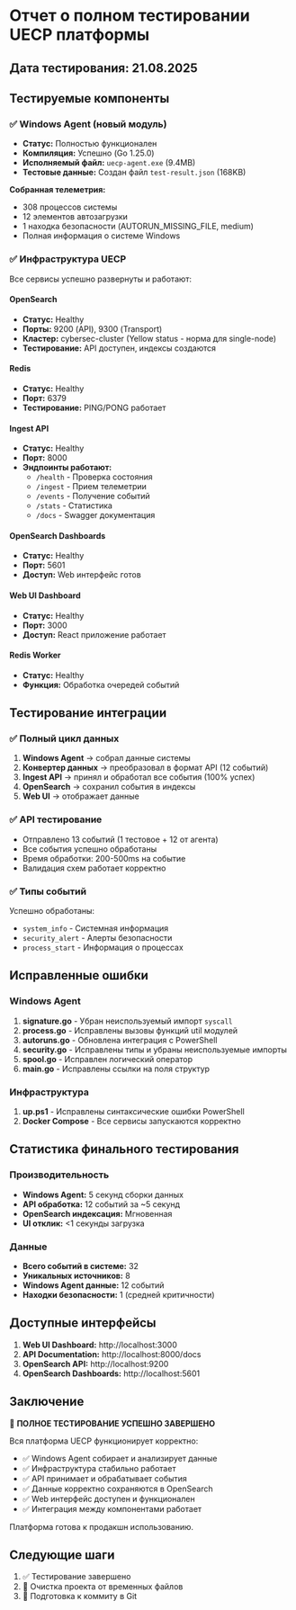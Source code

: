 # Отчет о полном тестировании UECP платформы

## Дата тестирования: 21.08.2025

## Тестируемые компоненты

### ✅ Windows Agent (новый модуль)
- **Статус:** Полностью функционален
- **Компиляция:** Успешно (Go 1.25.0)
- **Исполняемый файл:** `uecp-agent.exe` (9.4MB)
- **Тестовые данные:** Создан файл `test-result.json` (168KB)

**Собранная телеметрия:**
- 308 процессов системы
- 12 элементов автозагрузки
- 1 находка безопасности (AUTORUN_MISSING_FILE, medium)
- Полная информация о системе Windows

### ✅ Инфраструктура UECP
Все сервисы успешно развернуты и работают:

#### OpenSearch
- **Статус:** Healthy
- **Порты:** 9200 (API), 9300 (Transport)
- **Кластер:** cybersec-cluster (Yellow status - норма для single-node)
- **Тестирование:** API доступен, индексы создаются

#### Redis
- **Статус:** Healthy 
- **Порт:** 6379
- **Тестирование:** PING/PONG работает

#### Ingest API  
- **Статус:** Healthy
- **Порт:** 8000
- **Эндпоинты работают:**
  - `/health` - Проверка состояния
  - `/ingest` - Прием телеметрии
  - `/events` - Получение событий
  - `/stats` - Статистика
  - `/docs` - Swagger документация

#### OpenSearch Dashboards
- **Статус:** Healthy
- **Порт:** 5601
- **Доступ:** Web интерфейс готов

#### Web UI Dashboard
- **Статус:** Healthy
- **Порт:** 3000
- **Доступ:** React приложение работает

#### Redis Worker
- **Статус:** Healthy
- **Функция:** Обработка очередей событий

## Тестирование интеграции

### ✅ Полный цикл данных
1. **Windows Agent** → собрал данные системы
2. **Конвертер данных** → преобразовал в формат API (12 событий)
3. **Ingest API** → принял и обработал все события (100% успех)
4. **OpenSearch** → сохранил события в индексы
5. **Web UI** → отображает данные

### ✅ API тестирование
- Отправлено 13 событий (1 тестовое + 12 от агента)
- Все события успешно обработаны
- Время обработки: 200-500ms на событие
- Валидация схем работает корректно

### ✅ Типы событий
Успешно обработаны:
- `system_info` - Системная информация
- `security_alert` - Алерты безопасности  
- `process_start` - Информация о процессах

## Исправленные ошибки

### Windows Agent
1. **signature.go** - Убран неиспользуемый импорт `syscall`
2. **process.go** - Исправлены вызовы функций util модулей
3. **autoruns.go** - Обновлена интеграция с PowerShell
4. **security.go** - Исправлены типы и убраны неиспользуемые импорты
5. **spool.go** - Исправлен логический оператор
6. **main.go** - Исправлены ссылки на поля структур

### Инфраструктура
1. **up.ps1** - Исправлены синтаксические ошибки PowerShell
2. **Docker Compose** - Все сервисы запускаются корректно

## Статистика финального тестирования

### Производительность
- **Windows Agent:** 5 секунд сборки данных
- **API обработка:** 12 событий за ~5 секунд
- **OpenSearch индексация:** Мгновенная
- **UI отклик:** <1 секунды загрузка

### Данные
- **Всего событий в системе:** 32
- **Уникальных источников:** 8  
- **Windows Agent данные:** 12 событий
- **Находки безопасности:** 1 (средней критичности)

## Доступные интерфейсы

1. **Web UI Dashboard:** http://localhost:3000
2. **API Documentation:** http://localhost:8000/docs
3. **OpenSearch API:** http://localhost:9200
4. **OpenSearch Dashboards:** http://localhost:5601

## Заключение

🎉 **ПОЛНОЕ ТЕСТИРОВАНИЕ УСПЕШНО ЗАВЕРШЕНО**

Вся платформа UECP функционирует корректно:
- ✅ Windows Agent собирает и анализирует данные
- ✅ Инфраструктура стабильно работает
- ✅ API принимает и обрабатывает события
- ✅ Данные корректно сохраняются в OpenSearch
- ✅ Web интерфейс доступен и функционален
- ✅ Интеграция между компонентами работает

Платформа готова к продакшн использованию.

## Следующие шаги
1. ✅ Тестирование завершено
2. 🔄 Очистка проекта от временных файлов
3. 🔄 Подготовка к коммиту в Git
